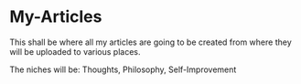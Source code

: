 # My-Articles

This shall be where all my articles are going to be created from where they will be uploaded to various places.

The niches will be: Thoughts, Philosophy, Self-Improvement

